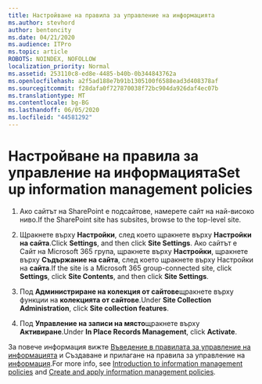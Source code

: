 ```yaml
---
title: Настройване на правила за управление на информацията
ms.author: stevhord
author: bentoncity
ms.date: 04/21/2020
ms.audience: ITPro
ms.topic: article
ROBOTS: NOINDEX, NOFOLLOW
localization_priority: Normal
ms.assetid: 253110c8-ed8e-4485-b40b-0b344843762a
ms.openlocfilehash: a2f5ad188e7b91b1305100f6588ead3d408378af
ms.sourcegitcommit: f28dafa0f727870038f72bc904da926daf4ec07b
ms.translationtype: MT
ms.contentlocale: bg-BG
ms.lasthandoff: 06/05/2020
ms.locfileid: "44581292"
---
```

# <a name="set-up-information-management-policies"></a><span data-ttu-id="c502e-102">Настройване на правила за управление на информацията</span><span class="sxs-lookup"><span data-stu-id="c502e-102">Set up information management policies</span></span>

1. <span data-ttu-id="c502e-103">Ако сайтът на SharePoint е подсайтове, намерете сайт на най-високо ниво.</span><span class="sxs-lookup"><span data-stu-id="c502e-103">If the SharePoint site has subsites, browse to the top-level site.</span></span>
    
2. <span data-ttu-id="c502e-104">Щракнете върху **Настройки**, след което щракнете върху **Настройки на сайта**.</span><span class="sxs-lookup"><span data-stu-id="c502e-104">Click **Settings**, and then click **Site Settings**.</span></span> <span data-ttu-id="c502e-105">Ако сайтът е Сайт на Microsoft 365 група, щракнете върху **Настройки**, щракнете върху **Съдържание на сайта**, след което щракнете върху Настройки на **сайта**.</span><span class="sxs-lookup"><span data-stu-id="c502e-105">If the site is a Microsoft 365 group-connected site, click **Settings**, click **Site Contents**, and then click **Site Settings**.</span></span>
    
3. <span data-ttu-id="c502e-106">Под **Администриране на колекция от сайтове**щракнете върху функции на **колекцията от сайтове**.</span><span class="sxs-lookup"><span data-stu-id="c502e-106">Under **Site Collection Administration**, click **Site collection features**.</span></span>
    
4. <span data-ttu-id="c502e-107">Под **Управление на записи на място**щракнете върху **Активиране**.</span><span class="sxs-lookup"><span data-stu-id="c502e-107">Under **In Place Records Management**, click **Activate**.</span></span>
    
<span data-ttu-id="c502e-108">За повече информация вижте [Въведение в правилата за управление на информацията](https://go.microsoft.com/fwlink/?linkid=404239) и Създаване и прилагане на правила за управление на [информация](https://go.microsoft.com/fwlink/?linkid=2003916).</span><span class="sxs-lookup"><span data-stu-id="c502e-108">For more info, see [Introduction to information management policies](https://go.microsoft.com/fwlink/?linkid=404239) and [Create and apply information management policies](https://go.microsoft.com/fwlink/?linkid=2003916).</span></span>
  

